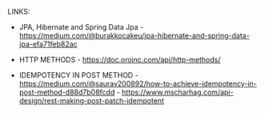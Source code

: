 LINKS:

- JPA, Hibernate and Spring Data Jpa - https://medium.com/@burakkocakeu/jpa-hibernate-and-spring-data-jpa-efa71feb82ac

- HTTP METHODS - https://doc.oroinc.com/api/http-methods/

- IDEMPOTENCY IN POST METHOD - https://medium.com/@saurav200892/how-to-achieve-idempotency-in-post-method-d88d7b08fcdd
                             - https://www.mscharhag.com/api-design/rest-making-post-patch-idempotent


